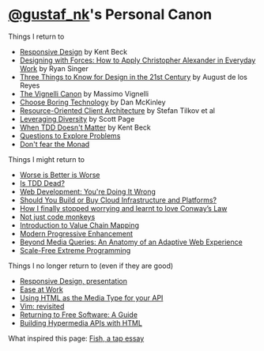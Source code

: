 [@gustaf_nk](http://twitter.com/gustaf_nk)'s Personal Canon
==============
Things I return to

* [Responsive Design](http://pragprog.com/magazines/2009-09/responsive-design) by Kent Beck
* [Designing with Forces: How to Apply Christopher Alexander in Everyday Work](https://vimeo.com/10875362) by Ryan Singer
* [Three Things to Know for Design in the 21st Century](http://www.youtube.com/watch?v=eGkvUl79C6g) by August de los Reyes
* [The Vignelli Canon](http://www.vignelli.com/canon.pdf) by Massimo Vignelli
* [Choose Boring Technology](http://mcfunley.com/choose-boring-technology) by Dan McKinley
* [Resource-Oriented Client Architecture](http://roca-style.org/) by Stefan Tilkov et al
* [Leveraging Diversity](https://www.youtube.com/watch?v=lt9UeknKwZw) by Scott Page 
* [When TDD Doesn't Matter](https://www.facebook.com/notes/kent-beck/when-tdd-doesnt-matter/797644973601702) by Kent Beck
* [Questions to Explore Problems](http://dhemery.com/pdf/questions_to_explore_problems.pdf)
* [Don't fear the Monad](https://www.youtube.com/watch?v=ZhuHCtR3xq8)

Things I might return to

* [Worse is Better is Worse](http://dreamsongs.com/Files/worse-is-worse.pdf)
* [Is TDD Dead?](https://www.youtube.com/playlist?list=PLJb2p0qX8R_qSRhs14CiwKuDuzERXSU8m)
* [Web Development: You're Doing It Wrong](http://www.infoq.com/presentations/web-development-techniques)
* [Should You Build or Buy Cloud Infrastructure and Platforms?](https://www.youtube.com/watch?v=lC8YptCRZck)
* [How I finally stopped worrying and learnt to love Conway’s Law](https://www.youtube.com/watch?v=l1tyfb5we7I)
* [Not just code monkeys](https://www.youtube.com/watch?v=4E3xfR6IBII)
* [Introduction to Value Chain Mapping](https://youtu.be/NnFeIt-uaEc?t=4m33s)
* [Modern Progressive Enhancement](https://vimeo.com/144768071)
* [Beyond Media Queries: An Anatomy of an Adaptive Web Experience](https://vimeo.com/55076713)
* [Scale-Free Extreme Programming](http://www.eecs.yorku.ca/course_archive/2003-04/W/6442/misc/Kent%20Beck%20scale%20free.pdf)


Things I no longer return to (even if they are good)

* [Responsive Design, presentation](http://www.infoq.com/presentations/responsive-design)
* [Ease at Work](https://www.youtube.com/playlist?list=PLE9763518A2765373)
* [Using HTML as the Media Type for your API](http://codeartisan.blogspot.se/2012/07/using-html-as-media-type-for-your-api.html)
* [Vim: revisited](http://mislav.uniqpath.com/2011/12/vim-revisited/)
* [Returning to Free Software: A Guide](http://words.steveklabnik.com/returning-to-free-software-a-guide)
* [Building Hypermedia APIs with HTML](http://www.infoq.com/presentations/web-api-html)

What inspired this page: [Fish, a tap essay](http://www.robinsloan.com/fish/)
